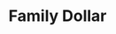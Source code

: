 ---
title: "Family Dollar"
url: /chicago/family-dollar-south-halsted-street-4/
shop: variety store
---